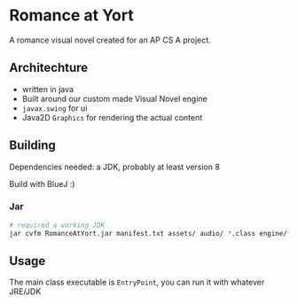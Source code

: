 # Romance at Yort
A romance visual novel created for an AP CS A project.

## Architechture
- written in java
- Built around our custom made Visual Novel engine
- `javax.swing` for ui
- Java2D `Graphics` for rendering the actual content

## Building
Dependencies needed: a JDK, probably at least version 8

Build with BlueJ :)

### Jar
```sh
# required a working JDK
jar cvfm RomanceAtYort.jar manifest.txt assets/ audio/ *.class engine/*.class utils/*.class
```

## Usage
The main class executable is `EntryPoint`, you can run it with whatever JRE/JDK